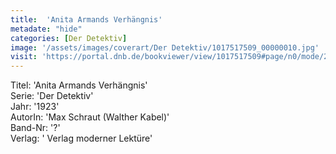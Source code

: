```yaml
---
title:  'Anita Armands Verhängnis'
metadate: "hide"
categories: [Der Detektiv]
image: '/assets/images/coverart/Der Detektiv/1017517509_00000010.jpg'
visit: 'https://portal.dnb.de/bookviewer/view/1017517509#page/n0/mode/2up'
---
```

Titel: 'Anita Armands Verhängnis' <br>
Serie: 'Der Detektiv' <br>
Jahr: '1923' <br>
AutorIn: 'Max Schraut (Walther Kabel)' <br>
Band-Nr: '?' <br>
Verlag: ' Verlag moderner Lektüre'